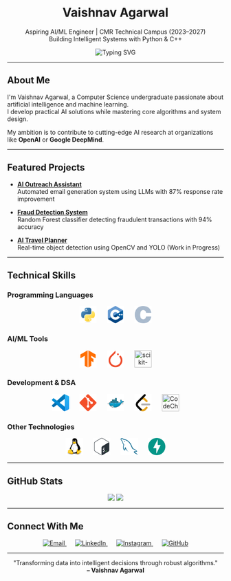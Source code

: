 

<h1 align="center">Vaishnav Agarwal</h1>

<p align="center">
  Aspiring AI/ML Engineer | CMR Technical Campus (2023–2027)<br>
  Building Intelligent Systems with Python & C++
</p>

<p align="center">
  <img src="https://readme-typing-svg.herokuapp.com?font=Fira+Code&weight=500&size=22&pause=1000&color=1F6FEB&center=true&vCenter=true&width=600&lines=AI+%2F+ML+Developer;Python+%7C+C%2B%2B+Programmer;Data+Science+%7C+Machine+Learning" alt="Typing SVG" />
</p>

---

## About Me

I'm Vaishnav Agarwal, a Computer Science undergraduate passionate about artificial intelligence and machine learning.  
I develop practical AI solutions while mastering core algorithms and system design.

My ambition is to contribute to cutting-edge AI research at organizations like **OpenAI** or **Google DeepMind**.

---

## Featured Projects

- **[AI Outreach Assistant](https://github.com/Vaishnav00769/automated_AI_outreach)**  
  Automated email generation system using LLMs with 87% response rate improvement

- **[Fraud Detection System](https://github.com/Vaishnav00769/Fraud-Detection-System)**  
  Random Forest classifier detecting fraudulent transactions with 94% accuracy

- **[AI Travel Planner](https://github.com/Vaishnav00769/AI-Travel-Planner)**  
  Real-time object detection using OpenCV and YOLO (Work in Progress)

---

## Technical Skills

### Programming Languages
<p align="center">
  <img src="https://raw.githubusercontent.com/devicons/devicon/master/icons/python/python-original.svg" title="Python" width="40" height="40" style="margin: 0 10px;"/>
  <img src="https://raw.githubusercontent.com/devicons/devicon/master/icons/cplusplus/cplusplus-original.svg" title="C++" width="40" height="40" style="margin: 0 10px;"/>
  <img src="https://raw.githubusercontent.com/devicons/devicon/master/icons/c/c-original.svg" title="C" width="40" height="40" style="margin: 0 10px;"/>
</p>

### AI/ML Tools
<p align="center">
  <img src="https://raw.githubusercontent.com/devicons/devicon/master/icons/tensorflow/tensorflow-original.svg" title="TensorFlow" width="40" height="40" style="margin: 0 10px;"/>
  <img src="https://raw.githubusercontent.com/devicons/devicon/master/icons/pytorch/pytorch-original.svg" title="PyTorch" width="40" height="40" style="margin: 0 10px;"/>
  <img src="https://upload.wikimedia.org/wikipedia/commons/0/05/Scikit_learn_logo_small.svg" title="scikit-learn" width="40" height="40" style="margin: 0 10px;"/>
</p>

### Development & DSA
<p align="center">
  <img src="https://raw.githubusercontent.com/devicons/devicon/master/icons/vscode/vscode-original.svg" title="VSCode" width="40" height="40" style="margin: 0 10px;"/>
  <img src="https://raw.githubusercontent.com/devicons/devicon/master/icons/git/git-original.svg" title="Git" width="40" height="40" style="margin: 0 10px;"/>
  <img src="https://raw.githubusercontent.com/devicons/devicon/master/icons/docker/docker-original.svg" title="Docker" width="40" height="40" style="margin: 0 10px;"/>
  <img src="https://raw.githubusercontent.com/devicons/devicon/master/icons/leetcode/leetcode-original.svg" title="LeetCode" width="40" height="40" style="margin: 0 10px;"/>
  <img src="https://cdn.iconscout.com/icon/free/png-256/free-codechef-3521603-2945001.png" title="CodeChef" width="40" height="40" style="margin: 0 10px;"/>
</p>

### Other Technologies
<p align="center">
  <img src="https://raw.githubusercontent.com/devicons/devicon/master/icons/linux/linux-original.svg" title="Linux" width="40" height="40" style="margin: 0 10px;"/>
  <img src="https://raw.githubusercontent.com/devicons/devicon/master/icons/bash/bash-original.svg" title="Bash" width="40" height="40" style="margin: 0 10px;"/>
  <img src="https://raw.githubusercontent.com/devicons/devicon/master/icons/mysql/mysql-original.svg" title="MySQL" width="40" height="40" style="margin: 0 10px;"/>
  <img src="https://raw.githubusercontent.com/devicons/devicon/master/icons/fastapi/fastapi-original.svg" title="FastAPI" width="40" height="40" style="margin: 0 10px;"/>
</p>

---

## GitHub Stats

<p align="center">
  <img src="https://github-readme-stats.vercel.app/api?username=Vaishnav00769&show_icons=true&theme=radical" width="49%" />
  <img src="https://github-readme-streak-stats.herokuapp.com?user=Vaishnav00769&theme=radical" width="49%" />
</p>

---

## Connect With Me

<p align="center">
  <a href="mailto:agarwalvaishnav007@gmail.com" style="margin: 0 10px;">
    <img src="https://cdn-icons-png.flaticon.com/512/732/732200.png" alt="Email" width="40" height="40"/>
  </a>
  <a href="https://www.linkedin.com/in/vaishnav-agarwal-9498542b0/" style="margin: 0 10px;">
    <img src="https://cdn-icons-png.flaticon.com/512/174/174857.png" alt="LinkedIn" width="40" height="40"/>
  </a>
  <a href="https://www.instagram.com/vaish_007_/" style="margin: 0 10px;">
    <img src="https://cdn-icons-png.flaticon.com/512/2111/2111463.png" alt="Instagram" width="40" height="40"/>
  </a>
  <a href="https://github.com/Vaishnav00769" style="margin: 0 10px;">
    <img src="https://cdn-icons-png.flaticon.com/512/733/733553.png" alt="GitHub" width="40" height="40"/>
  </a>
</p>

---

<p align="center">
  "Transforming data into intelligent decisions through robust algorithms."<br>
  <b>– Vaishnav Agarwal</b>
</p>
